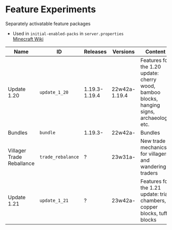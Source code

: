# Feature Experiments
Separately activatable feature packages
* Used in `initial-enabled-packs` in `server.properties`  
[Minecraft Wiki](https://minecraft.wiki/w/Experimental_Gameplay#Features_(Java_Edition))

Name        | ID          | Releases      | Versions | Content
----------- | ----------- | ------------- | --------- | -------
Update 1.20 | `update_1_20` | 1.19.3-1.19.4 | 22w42a-1.19.4 | Features for the 1.20 update: cherry wood, bamboo blocks, hanging signs, archaeology etc.
Bundles     | `bundle`      | 1.19.3-       | 22w42a-  | Bundles
Villager Trade Reballance | `trade_rebalance` | ? | 23w31a- | New trade mechanics for villagers and wandering traders
Update 1.21 | `update_1_21` | ? | 23w42a- | Features for the 1.21 update: trial chambers, copper blocks, tuff blocks
